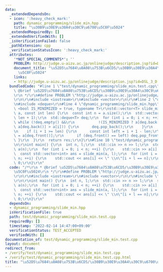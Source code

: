 ```yaml
---
data:
  _extendedDependsOn:
  - icon: ':heavy_check_mark:'
    path: dynamic_programming/slide_min.hpp
    title: "\u30B9\u30E9\u30A4\u30C9\u6700\u5C0F\u5024"
  _extendedRequiredBy: []
  _extendedVerifiedWith: []
  _isVerificationFailed: false
  _pathExtension: cpp
  _verificationStatusIcon: ':heavy_check_mark:'
  attributes:
    '*NOT_SPECIAL_COMMENTS*': ''
    PROBLEM: http://judge.u-aizu.ac.jp/onlinejudge/description.jsp?id=DSL_3_D
    document_title: "\u52D5\u7684\u8A08\u753B\u6CD5/\u30B9\u30E9\u30A4\u30C9\u6700\
      \u5C0F\u5024"
    links:
    - http://judge.u-aizu.ac.jp/onlinejudge/description.jsp?id=DSL_3_D
  bundledCode: "#line 1 \"test/dynamic_programming/slide_min.test.cpp\"\n/*\r\n *\
    \ @brief \u52D5\u7684\u8A08\u753B\u6CD5/\u30B9\u30E9\u30A4\u30C9\u6700\u5C0F\u5024\
    \r\n */\r\n#define PROBLEM \"http://judge.u-aizu.ac.jp/onlinejudge/description.jsp?id=DSL_3_D\"\
    \r\n\r\n#include <iostream>\r\n#include <vector>\r\n\r\n#line 2 \"dynamic_programming/slide_min.hpp\"\
    \n#include <deque>\r\n#line 4 \"dynamic_programming/slide_min.hpp\"\n\r\ntemplate\
    \ <bool IS_MINIMIZED = true, typename T>\r\nstd::vector<T> slide_min(const std::vector<T>&\
    \ a, const int len) {\r\n  const int n = a.size();\r\n  std::vector<T> res(n -\
    \ len + 1);\r\n  std::deque<T> deq;\r\n  for (int i = 0; i < n; ++i) {\r\n   \
    \ while (!deq.empty() &&\r\n           !(IS_MINIMIZED ? a[deq.back()] < a[i] :\
    \ a[deq.back()] > a[i])) {\r\n      deq.pop_back();\r\n    }\r\n    deq.emplace_back(i);\r\
    \n    if (i + 1 >= len) {\r\n      const int left = i + 1 - len;\r\n      res[left]\
    \ = a[deq.front()];\r\n      if (deq.front() == left) deq.pop_front();\r\n   \
    \ }\r\n  }\r\n  return res;\r\n}\r\n#line 10 \"test/dynamic_programming/slide_min.test.cpp\"\
    \n\r\nint main() {\r\n  int n, l;\r\n  std::cin >> n >> l;\r\n  std::vector<int>\
    \ a(n);\r\n  for (int i = 0; i < n; ++i) {\r\n    std::cin >> a[i];\r\n  }\r\n\
    \  const std::vector<int> ans = slide_min(a, l);\r\n  for (int i = 0; i + l <=\
    \ n; ++i) {\r\n    std::cout << ans[i] << \" \\n\"[i + l == n];\r\n  }\r\n  return\
    \ 0;\r\n}\r\n"
  code: "/*\r\n * @brief \u52D5\u7684\u8A08\u753B\u6CD5/\u30B9\u30E9\u30A4\u30C9\u6700\
    \u5C0F\u5024\r\n */\r\n#define PROBLEM \"http://judge.u-aizu.ac.jp/onlinejudge/description.jsp?id=DSL_3_D\"\
    \r\n\r\n#include <iostream>\r\n#include <vector>\r\n\r\n#include \"../../dynamic_programming/slide_min.hpp\"\
    \r\n\r\nint main() {\r\n  int n, l;\r\n  std::cin >> n >> l;\r\n  std::vector<int>\
    \ a(n);\r\n  for (int i = 0; i < n; ++i) {\r\n    std::cin >> a[i];\r\n  }\r\n\
    \  const std::vector<int> ans = slide_min(a, l);\r\n  for (int i = 0; i + l <=\
    \ n; ++i) {\r\n    std::cout << ans[i] << \" \\n\"[i + l == n];\r\n  }\r\n  return\
    \ 0;\r\n}\r\n"
  dependsOn:
  - dynamic_programming/slide_min.hpp
  isVerificationFile: true
  path: test/dynamic_programming/slide_min.test.cpp
  requiredBy: []
  timestamp: '2022-02-14 14:47:00+09:00'
  verificationStatus: TEST_ACCEPTED
  verifiedWith: []
documentation_of: test/dynamic_programming/slide_min.test.cpp
layout: document
redirect_from:
- /verify/test/dynamic_programming/slide_min.test.cpp
- /verify/test/dynamic_programming/slide_min.test.cpp.html
title: "\u52D5\u7684\u8A08\u753B\u6CD5/\u30B9\u30E9\u30A4\u30C9\u6700\u5C0F\u5024"
---
```

